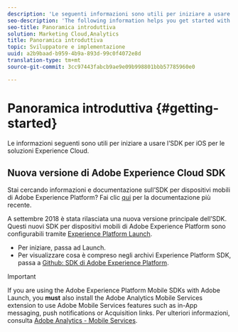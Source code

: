 ```yaml
---
description: 'Le seguenti informazioni sono utili per iniziare a usare l’SDK per iOS per le soluzioni Experience Cloud '
seo-description: 'The following information helps you get started with the iOS SDK for Experience Cloud Solutions '
seo-title: Panoramica introduttiva
solution: Marketing Cloud,Analytics
title: Panoramica introduttiva
topic: Sviluppatore e implementazione
uuid: a2b9baad-b959-4b9a-893d-99c0f4072e8d
translation-type: tm+mt
source-git-commit: 3cc97443fabcb9ae9e09b998801bbb57785960e0

---
```



# Panoramica introduttiva {#getting-started}

Le informazioni seguenti sono utili per iniziare a usare l’SDK per iOS per le soluzioni Experience Cloud.

## Nuova versione di Adobe Experience Cloud SDK

Stai cercando informazioni e documentazione sull’SDK per dispositivi mobili di Adobe Experience Platform? Fai clic [qui](https://aep-sdks.gitbook.io/docs/) per la documentazione più recente.

A settembre 2018 è stata rilasciata una nuova versione principale dell’SDK. Questi nuovi SDK per dispositivi mobili di Adobe Experience Platform sono configurabili tramite [Experience Platform Launch](https://www.adobe.com/experience-platform/launch.html).

* Per iniziare, passa ad Launch.
* Per visualizzare cosa è compreso negli archivi Experience Platform SDK, passa a [Github: SDK di Adobe Experience Platform](https://github.com/Adobe-Marketing-Cloud/acp-sdks).

>[!IMPORTANT]
>
> If you are using the Adobe Experience Platform Mobile SDKs with Adobe Launch, you **must** also install the Adobe Analytics Mobile Services extension to use Adobe Mobile Services features such as in-App messaging, push notifications or Acquisition links. Per ulteriori informazioni, consulta [Adobe Analytics - Mobile Services](https://aep-sdks.gitbook.io/docs/using-mobile-extensions/adobe-analytics-mobile-services).